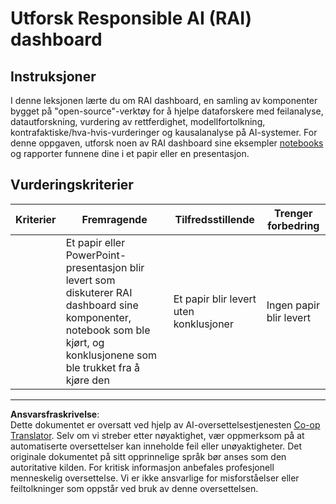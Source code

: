 <!--
CO_OP_TRANSLATOR_METADATA:
{
  "original_hash": "91c6a180ef08e20cc15acfd2d6d6e164",
  "translation_date": "2025-09-05T21:37:15+00:00",
  "source_file": "9-Real-World/2-Debugging-ML-Models/assignment.md",
  "language_code": "no"
}
-->
# Utforsk Responsible AI (RAI) dashboard

## Instruksjoner

I denne leksjonen lærte du om RAI dashboard, en samling av komponenter bygget på "open-source"-verktøy for å hjelpe dataforskere med feilanalyse, datautforskning, vurdering av rettferdighet, modellfortolkning, kontrafaktiske/hva-hvis-vurderinger og kausalanalyse på AI-systemer. For denne oppgaven, utforsk noen av RAI dashboard sine eksempler [notebooks](https://github.com/Azure/RAI-vNext-Preview/tree/main/examples/notebooks) og rapporter funnene dine i et papir eller en presentasjon.

## Vurderingskriterier

| Kriterier | Fremragende | Tilfredsstillende | Trenger forbedring |
| --------- | ----------- | ----------------- | ------------------ |
|           | Et papir eller PowerPoint-presentasjon blir levert som diskuterer RAI dashboard sine komponenter, notebook som ble kjørt, og konklusjonene som ble trukket fra å kjøre den | Et papir blir levert uten konklusjoner | Ingen papir blir levert |

---

**Ansvarsfraskrivelse**:  
Dette dokumentet er oversatt ved hjelp av AI-oversettelsestjenesten [Co-op Translator](https://github.com/Azure/co-op-translator). Selv om vi streber etter nøyaktighet, vær oppmerksom på at automatiserte oversettelser kan inneholde feil eller unøyaktigheter. Det originale dokumentet på sitt opprinnelige språk bør anses som den autoritative kilden. For kritisk informasjon anbefales profesjonell menneskelig oversettelse. Vi er ikke ansvarlige for misforståelser eller feiltolkninger som oppstår ved bruk av denne oversettelsen.
